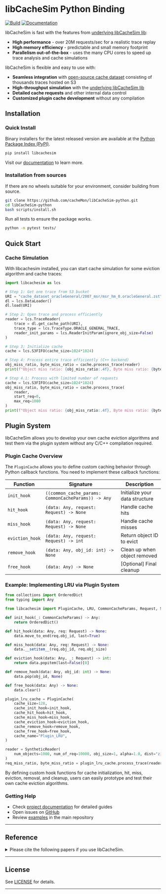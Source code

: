 # libCacheSim Python Binding

[![Build](https://github.com/cacheMon/libCacheSim-python/actions/workflows/build.yml/badge.svg)](https://github.com/cacheMon/libCacheSim-python/actions/workflows/build.yml)
[![Documentation](https://github.com/cacheMon/libCacheSim-python/actions/workflows/docs.yml/badge.svg)](docs.libcachesim.com/python)


libCacheSim is fast with the features from [underlying libCacheSim lib](https://github.com/1a1a11a/libCacheSim):

- **High performance** - over 20M requests/sec for a realistic trace replay
- **High memory efficiency** - predictable and small memory footprint
- **Parallelism out-of-the-box** - uses the many CPU cores to speed up trace analysis and cache simulations

libCacheSim is flexible and easy to use with:

- **Seamless integration** with [open-source cache dataset](https://github.com/cacheMon/cache_dataset) consisting of thousands traces hosted on S3
- **High-throughput simulation** with the [underlying libCacheSim lib](https://github.com/1a1a11a/libCacheSim)
- **Detailed cache requests** and other internal data control
- **Customized plugin cache development** without any compilation

## Installation

### Quick Install

Binary installers for the latest released version are available at the [Python Package Index (PyPI)](https://pypi.org/project/libcachesim).

```bash
pip install libcachesim
```

Visit our [documentation](https://cachemon.github.io/libCacheSim-python/getting_started/quickstart/) to learn more.

### Installation from sources

If there are no wheels suitable for your environment, consider building from source.

```bash
git clone https://github.com/cacheMon/libCacheSim-python.git
cd libCacheSim-python
bash scripts/install.sh
```

Run all tests to ensure the package works.

```bash
python -m pytest tests/
```

## Quick Start

### Cache Simulation

With libcachesim installed, you can start cache simulation for some eviction algorithm and cache traces:

```python
import libcachesim as lcs

# Step 1: Get one trace from S3 bucket
URI = "cache_dataset_oracleGeneral/2007_msr/msr_hm_0.oracleGeneral.zst"
dl = lcs.DataLoader()
dl.load(URI)

# Step 2: Open trace and process efficiently
reader = lcs.TraceReader(
    trace = dl.get_cache_path(URI),
    trace_type = lcs.TraceType.ORACLE_GENERAL_TRACE,
    reader_init_params = lcs.ReaderInitParam(ignore_obj_size=False)
)

# Step 3: Initialize cache
cache = lcs.S3FIFO(cache_size=1024*1024)

# Step 4: Process entire trace efficiently (C++ backend)
obj_miss_ratio, byte_miss_ratio = cache.process_trace(reader)
print(f"Object miss ratio: {obj_miss_ratio:.4f}, Byte miss ratio: {byte_miss_ratio:.4f}")

# Step 4.1: Process with limited number of requests
cache = lcs.S3FIFO(cache_size=1024*1024)
obj_miss_ratio, byte_miss_ratio = cache.process_trace(
    reader,
    start_req=0,
    max_req=1000
)
print(f"Object miss ratio: {obj_miss_ratio:.4f}, Byte miss ratio: {byte_miss_ratio:.4f}")
```

## Plugin System

libCacheSim allows you to develop your own cache eviction algorithms and test them via the plugin system without any C/C++ compilation required.

### Plugin Cache Overview

The `PluginCache` allows you to define custom caching behavior through Python callback functions. You need to implement these callback functions:

| Function | Signature | Description |
|----------|-----------|-------------|
| `init_hook` | `((common_cache_params: CommonCacheParams)) -> Any` | Initialize your data structure |
| `hit_hook` | `(data: Any, request: Request) -> None` | Handle cache hits |
| `miss_hook` | `(data: Any, request: Request) -> None` | Handle cache misses |
| `eviction_hook` | `(data: Any, request: Request) -> int` | Return object ID to evict |
| `remove_hook` | `(data: Any, obj_id: int) -> None` | Clean up when object removed |
| `free_hook` | `(data: Any) -> None` | [Optional] Final cleanup |

### Example: Implementing LRU via Plugin System

```python
from collections import OrderedDict
from typing import Any

from libcachesim import PluginCache, LRU, CommonCacheParams, Request, SyntheticReader

def init_hook(_: CommonCacheParams) -> Any:
    return OrderedDict()

def hit_hook(data: Any, req: Request) -> None:
    data.move_to_end(req.obj_id, last=True)

def miss_hook(data: Any, req: Request) -> None:
    data.__setitem__(req.obj_id, req.obj_size)

def eviction_hook(data: Any, _: Request) -> int:
    return data.popitem(last=False)[0]

def remove_hook(data: Any, obj_id: int) -> None:
    data.pop(obj_id, None)

def free_hook(data: Any) -> None:
    data.clear()

plugin_lru_cache = PluginCache(
    cache_size=128,
    cache_init_hook=init_hook,
    cache_hit_hook=hit_hook,
    cache_miss_hook=miss_hook,
    cache_eviction_hook=eviction_hook,
    cache_remove_hook=remove_hook,
    cache_free_hook=free_hook,
    cache_name="Plugin_LRU",
)

reader = SyntheticReader(
    num_objects=1000, num_of_req=10000, obj_size=1, alpha=1.0, dist="zipf"
)
req_miss_ratio, byte_miss_ratio = plugin_lru_cache.process_trace(reader)
```

By defining custom hook functions for cache initialization, hit, miss, eviction, removal, and cleanup, users can easily prototype and test their own cache eviction algorithms.

### Getting Help

- Check [project documentation](docs.libcachesim.com/python) for detailed guides
- Open issues on [GitHub](https://github.com/cacheMon/libCacheSim-python/issues)
- Review [examples](/example) in the main repository

---
## Reference
<details>
<summary> Please cite the following papers if you use libCacheSim. </summary>

```
@inproceedings{yang2020-workload,
    author = {Juncheng Yang and Yao Yue and K. V. Rashmi},
    title = {A large-scale analysis of hundreds of in-memory cache clusters at Twitter},
    booktitle = {14th USENIX Symposium on Operating Systems Design and Implementation (OSDI 20)},
    year = {2020},
    isbn = {978-1-939133-19-9},
    pages = {191--208},
    url = {https://www.usenix.org/conference/osdi20/presentation/yang},
    publisher = {USENIX Association},
}

@inproceedings{yang2023-s3fifo,
  title = {FIFO Queues Are All You Need for Cache Eviction},
  author = {Juncheng Yang and Yazhuo Zhang and Ziyue Qiu and Yao Yue and K.V. Rashmi},
  isbn = {9798400702297},
  publisher = {Association for Computing Machinery},
  booktitle = {Symposium on Operating Systems Principles (SOSP'23)},
  pages = {130–149},
  numpages = {20},
  year={2023}
}

@inproceedings{yang2023-qdlp,
  author = {Juncheng Yang and Ziyue Qiu and Yazhuo Zhang and Yao Yue and K.V. Rashmi},
  title = {FIFO Can Be Better than LRU: The Power of Lazy Promotion and Quick Demotion},
  year = {2023},
  isbn = {9798400701955},
  publisher = {Association for Computing Machinery},
  doi = {10.1145/3593856.3595887},
  booktitle = {Proceedings of the 19th Workshop on Hot Topics in Operating Systems (HotOS23)},
  pages = {70–79},
  numpages = {10},
}
```
If you used libCacheSim in your research, please cite the above papers.

</details>

---

## License
See [LICENSE](LICENSE) for details.

---
